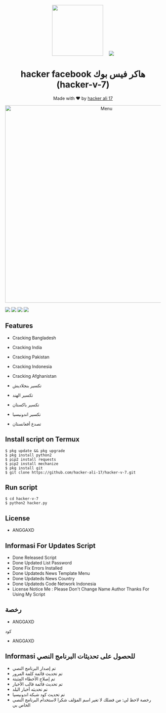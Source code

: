 <!-- Github README -->
<p align="center"><a href="https://github.com/hacker-ali-17">
<img height="165" src="https://github-readme-stats.vercel.app/api?username=htr-tech&show_icons=true&include_all_commits=true&theme=react&cache_seconds=3200&hide_border=true" /></a>
&nbsp;&nbsp;&nbsp;
<a href="https://github.com/hacker-ali-17"><img src="https://github-readme-stats.vercel.app/api/top-langs/?username=htr-tech&layout=compact&theme=react&hide_border=true" />
</a></p>

<h1 align="center">
  hacker facebook هاكر فيس بوك  (hacker-v-7)
</h1>
</div>
<p align="center">
  Made with ❤️ by <a href="https://github.com/hacker-ali-17">hacker ali 17 </a>
</p>
<p align="center">
 <img src="" width="640" title="Menu" alt="Menu">
</p>

   ![](https://img.shields.io/badge/Language-2-blue) ![](https://img.shields.io/badge/Python-2.7-green) ![](https://img.shields.io/badge/Size-299KB-orange) ![](https://img.shields.io/badge/Relase-20-08-20-brightgreen)

## Features
* Cracking Bangladesh
* Cracking India
* Cracking Pakistan
* Cracking Indonesia
* Cracking Afghanistan
 
* تكسير بنجلاديش
* تكسير الهند
* تكسير باكستان
* تكسير اندونيسيا
* تصدع أفغانستان

## Install script on Termux
```
$ pkg update && pkg upgrade
$ pkg install python2
$ pip2 install requests
$ pip2 install mechanize
$ pkg install git
$ git clone https://github.com/hacker-ali-17/hacker-v-7.git
```

## Run script
```
$ cd hacker-v-7
$ python2 hacker.py
```
## License 
* ANGGAXD

## Informasi For Updates Script
* Done Released Script
* Done Updated List Password
* Done Fix Errors Installed
* Done Updateds News Template Menu
* Done Updateds News Country
* Done Updateds Code Network Indonesia
* License
Notice Me : Please Don't Change Name Author
Thanks For Using My Script

## رخصة
* ANGGAXD

 كود 
* ANGGAXD

## Informasi للحصول على تحديثات البرنامج النصي
* تم إصدار البرنامج النصي
* تم تحديث قائمة كلمة المرور
* تم إصلاح الأخطاء المثبتة
* تم تحديث قائمة قالب الأخبار
* تم تحديثه أخبار البلد
* تم تحديث كود شبكة اندونيسيا
* رخصة
لاحظ لي: من فضلك لا تغير اسم المؤلف
شكرا لاستخدام البرنامج النصي الخاص بي

